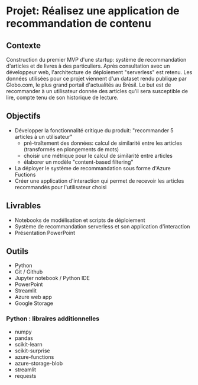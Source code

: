# Projet: Réalisez une application de recommandation de contenu

## Contexte
Construction du premier MVP d'une startup: système de recommandation d'articles et de livres à des particuliers.
Après consultation avec un développeur web, l'architecture de déploiement "serverless" est retenu.
Les données utilisées pour ce projet viennent d'un dataset rendu publique par Globo.com, le plus grand portail d'actualités au Brésil.
Le but est de recommander à un utilisateur donnée des articles qu'il sera susceptible de lire, compte tenu de son historique de lecture.

## Objectifs
- Développer la fonctionnalité critique du produit: "recommander 5 articles à un utilisateur"
  - pré-traîtement des données: calcul de similarité entre les articles (transformés en plongements de mots) 
  - choisir une métrique pour le calcul de similarité entre articles
  - élaborer un modèle "content-based filtering"
- La déployer le système de recommandation sous forme d'Azure Fuctions
- Créer une application d'interaction qui permet de recevoir les articles recommandés pour l'utilisateur choisi

## Livrables
- Notebooks de modélisation et scripts de déploiement
- Système de recommandation serverless et son application d'interaction
- Présentation PowerPoint

## Outils
- Python
- Git / Github
- Jupyter notebook / Python IDE
- PowerPoint
- Streamlit
- Azure web app
- Google Storage

### Python : libraires additionnelles
- numpy
- pandas
- scikit-learn
- scikit-surprise
- azure-functions
- azure-storage-blob
- streamlit
- requests